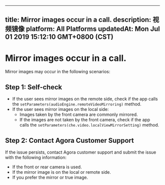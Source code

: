 
---
title: Mirror images occur in a call.
description: 视频镜像
platform: All Platforms
updatedAt: Mon Jul 01 2019 15:12:10 GMT+0800 (CST)
---
# Mirror images occur in a call.
Mirror images may occur in the following scenarios:

## Step 1: Self-check

* If the user sees mirror images on the remote side, check if the app calls the `setParameters(audioEngine.remoteVideoMirroring)` method.
* If the user sees mirror images on the local side:
	* Images taken by the front camera are commonly mirrored.
	* If the images are not taken by the front camera, check if the app calls the `setParameters(che.video.localViewMirrorSetting)` method.

## Step 2: Contact Agora Customer Support

If the issue persists, contact Agora customer support and submit the issue with the following information:
* If the front or rear camera is used.
* If the mirror image is on the local or remote side.
* If you prefer the mirror or true image.
